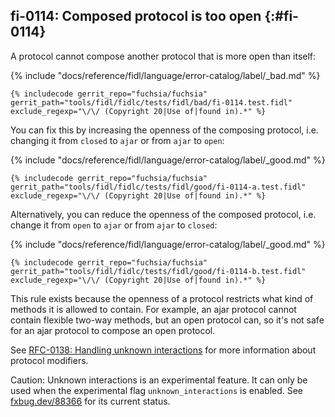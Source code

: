 ## fi-0114: Composed protocol is too open {:#fi-0114}

A protocol cannot compose another protocol that is more open than itself:

{% include "docs/reference/fidl/language/error-catalog/label/_bad.md" %}

```fidl
{% includecode gerrit_repo="fuchsia/fuchsia" gerrit_path="tools/fidl/fidlc/tests/fidl/bad/fi-0114.test.fidl" exclude_regexp="\/\/ (Copyright 20|Use of|found in).*" %}
```

You can fix this by increasing the openness of the composing protocol, i.e.
changing it from `closed` to `ajar` or from `ajar` to `open`:

{% include "docs/reference/fidl/language/error-catalog/label/_good.md" %}

```fidl
{% includecode gerrit_repo="fuchsia/fuchsia" gerrit_path="tools/fidl/fidlc/tests/fidl/good/fi-0114-a.test.fidl" exclude_regexp="\/\/ (Copyright 20|Use of|found in).*" %}
```

Alternatively, you can reduce the openness of the composed protocol, i.e. change
it from `open` to `ajar` or from `ajar` to `closed`:

{% include "docs/reference/fidl/language/error-catalog/label/_good.md" %}

```fidl
{% includecode gerrit_repo="fuchsia/fuchsia" gerrit_path="tools/fidl/fidlc/tests/fidl/good/fi-0114-b.test.fidl" exclude_regexp="\/\/ (Copyright 20|Use of|found in).*" %}
```

This rule exists because the openness of a protocol restricts what kind of
methods it is allowed to contain. For example, an ajar protocol cannot contain
flexible two-way methods, but an open protocol can, so it's not safe for an ajar
protocol to compose an open protocol.

See [RFC-0138: Handling unknown
interactions](/docs/contribute/governance/rfcs/0138_handling_unknown_interactions.md)
for more information about protocol modifiers.

<!-- TODO(fxbug.dev/88366): Delete when unknown interactions are fully activated. -->

Caution: Unknown interactions is an experimental feature. It can only be used
when the experimental flag `unknown_interactions` is enabled. See
[fxbug.dev/88366](https://fxbug.dev/88366) for its current status.
